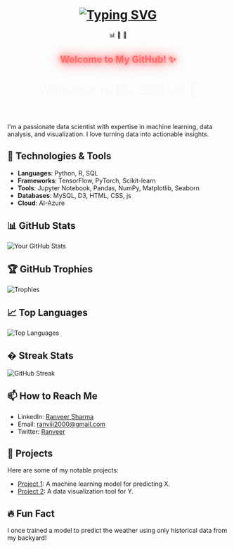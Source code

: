 <div align="center">
  <!-- Animated Typing Text -->
  <h1>
    <a href="https://git.io/typing-svg">
      <img src="https://readme-typing-svg.demolab.com?font=Fira+Code&size=30&pause=1000&color=FF6B6B&center=true&vCenter=true&width=500&lines=Hi%2C+I'm+Ranviiicoder!;Data+Scientist+%7C+ML+Enthusiast!" alt="Typing SVG" />
    </a>
  </h1>

  <!-- Floating Emojis -->
  <div>
    <span style="display: inline-block; animation: float 3s ease-in-out infinite;">📊</span>
    <span style="display: inline-block; animation: float 3s ease-in-out infinite; animation-delay: 1s;">🤖</span>
    <span style="display: inline-block; animation: float 3s ease-in-out infinite; animation-delay: 2s;">🧠</span>
  </div>

  <!-- Glowing Text -->
  <h2 style="color: #FF6B6B; text-shadow: 0 0 10px #FF6B6B, 0 0 20px #FF6B6B, 0 0 30px #FF6B6B;">
    Welcome to My GitHub! ✨
  </h2>
</div>

<div align="center">
  <!-- Animated SVG Text -->
  <svg width="500" height="100" viewBox="0 0 500 100">
    <text x="50%" y="50%" font-size="30" text-anchor="middle" fill="#FF6B6B">
      <animate attributeName="opacity" values="0;1;0" dur="3s" repeatCount="indefinite"/>
      Welcome to My GitHub! 🚀
    </text>
  </svg>
</div>

I'm a passionate data scientist with expertise in machine learning, data analysis, and visualization. I love turning data into actionable insights.

## 🔧 Technologies & Tools
- **Languages**: Python, R, SQL
- **Frameworks**: TensorFlow, PyTorch, Scikit-learn
- **Tools**: Jupyter Notebook, Pandas, NumPy, Matplotlib, Seaborn
- **Databases**: MySQL, D3, HTML, CSS, js
- **Cloud**: AI-Azure

## 📊 GitHub Stats
![Your GitHub Stats](https://github-readme-stats.vercel.app/api?username=Ranviiicoder&show_icons=true&theme=radical)

## 🏆 GitHub Trophies
![Trophies](https://github-profile-trophy.vercel.app/?username=Ranviiicoder&theme=onedark)

## 📈 Top Languages
![Top Languages](https://github-readme-stats.vercel.app/api/top-langs/?username=Ranviiicoder&layout=compact&theme=radical)

## � Streak Stats
![GitHub Streak](https://github-readme-streak-stats.herokuapp.com/?user=Ranviiicoder&theme=radical)

## 📫 How to Reach Me
- LinkedIn: [Ranveer Sharma](https://www.linkedin.com/in/ranveer-s-1710nafy)
- Email: ranviii2000@gmail.com
- Twitter: [Ranveer](https://twitter.com/ranafisa1710)

## 🚀 Projects
Here are some of my notable projects:
- [Project 1](https://github.com/Ranviiicoder/Movie-Recommendation-System): A machine learning model for predicting X.
- [Project 2](https://github.com/Ranviiicoder/Image-Segmentation-for-Disaster-Resilience): A data visualization tool for Y.

## 🔥 Fun Fact
I once trained a model to predict the weather using only historical data from my backyard!

